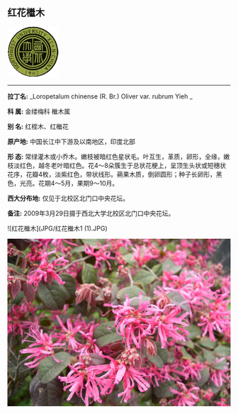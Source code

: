 ## 红花檵木

![西北大学校园网络植物志](JPG/nwu.gif)

---

**拉丁名:**  _Loropetalum chinense (R. Br.) Oliver var. rubrum Yieh _

**科 属:** 金缕梅科 檵木属

**别 名:** 红桎木、红檵花

**原产地:** 中国长江中下游及以南地区，印度北部 

**形  态:** 常绿灌木或小乔木。嫩枝被暗红色星状毛。叶互生，革质，卵形，全缘，嫩枝淡红色，越冬老叶暗红色。花4～8朵簇生于总状花梗上，呈顶生头状或短穗状花序，花瓣4枚，淡紫红色，带状线形。蒴果木质，倒卵圆形；种子长卵形，黑色，光亮。花期4～5月，果期9～10月。

**西大分布地:** 仅见于北校区北门口中央花坛。

**备注:** 2009年3月29日摄于西北大学北校区北门口中央花坛。　

![红花檵木](JPG/红花檵木1 (1).JPG) 

![红花檵木](JPG/红花檵木1.JPG) 

